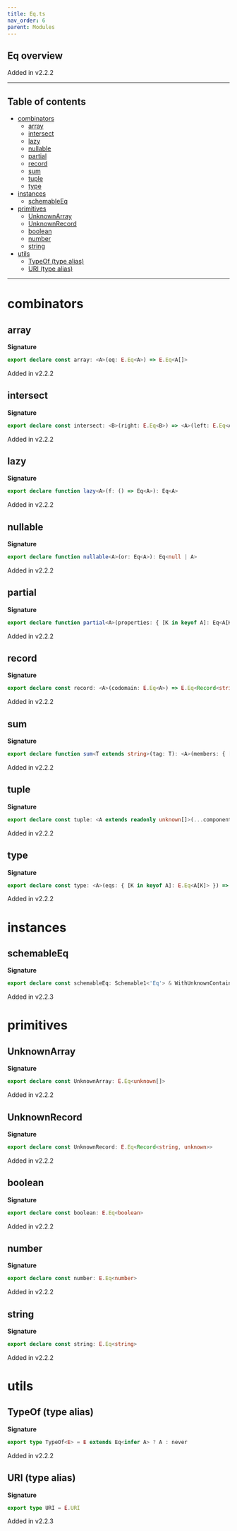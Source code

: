 ```yaml
---
title: Eq.ts
nav_order: 6
parent: Modules
---
```


## Eq overview

Added in v2.2.2

---

<h2 class="text-delta">Table of contents</h2>

- [combinators](#combinators)
  - [array](#array)
  - [intersect](#intersect)
  - [lazy](#lazy)
  - [nullable](#nullable)
  - [partial](#partial)
  - [record](#record)
  - [sum](#sum)
  - [tuple](#tuple)
  - [type](#type)
- [instances](#instances)
  - [schemableEq](#schemableeq)
- [primitives](#primitives)
  - [UnknownArray](#unknownarray)
  - [UnknownRecord](#unknownrecord)
  - [boolean](#boolean)
  - [number](#number)
  - [string](#string)
- [utils](#utils)
  - [TypeOf (type alias)](#typeof-type-alias)
  - [URI (type alias)](#uri-type-alias)

---

# combinators

## array

**Signature**

```ts
export declare const array: <A>(eq: E.Eq<A>) => E.Eq<A[]>
```

Added in v2.2.2

## intersect

**Signature**

```ts
export declare const intersect: <B>(right: E.Eq<B>) => <A>(left: E.Eq<A>) => E.Eq<A & B>
```

Added in v2.2.2

## lazy

**Signature**

```ts
export declare function lazy<A>(f: () => Eq<A>): Eq<A>
```

Added in v2.2.2

## nullable

**Signature**

```ts
export declare function nullable<A>(or: Eq<A>): Eq<null | A>
```

Added in v2.2.2

## partial

**Signature**

```ts
export declare function partial<A>(properties: { [K in keyof A]: Eq<A[K]> }): Eq<Partial<{ [K in keyof A]: A[K] }>>
```

Added in v2.2.2

## record

**Signature**

```ts
export declare const record: <A>(codomain: E.Eq<A>) => E.Eq<Record<string, A>>
```

Added in v2.2.2

## sum

**Signature**

```ts
export declare function sum<T extends string>(tag: T): <A>(members: { [K in keyof A]: Eq<A[K]> }) => Eq<A[keyof A]>
```

Added in v2.2.2

## tuple

**Signature**

```ts
export declare const tuple: <A extends readonly unknown[]>(...components: { [K in keyof A]: E.Eq<A[K]> }) => E.Eq<A>
```

Added in v2.2.2

## type

**Signature**

```ts
export declare const type: <A>(eqs: { [K in keyof A]: E.Eq<A[K]> }) => E.Eq<{ [K in keyof A]: A[K] }>
```

Added in v2.2.2

# instances

## schemableEq

**Signature**

```ts
export declare const schemableEq: Schemable1<'Eq'> & WithUnknownContainers1<'Eq'> & WithRefine1<'Eq'>
```

Added in v2.2.3

# primitives

## UnknownArray

**Signature**

```ts
export declare const UnknownArray: E.Eq<unknown[]>
```

Added in v2.2.2

## UnknownRecord

**Signature**

```ts
export declare const UnknownRecord: E.Eq<Record<string, unknown>>
```

Added in v2.2.2

## boolean

**Signature**

```ts
export declare const boolean: E.Eq<boolean>
```

Added in v2.2.2

## number

**Signature**

```ts
export declare const number: E.Eq<number>
```

Added in v2.2.2

## string

**Signature**

```ts
export declare const string: E.Eq<string>
```

Added in v2.2.2

# utils

## TypeOf (type alias)

**Signature**

```ts
export type TypeOf<E> = E extends Eq<infer A> ? A : never
```

Added in v2.2.2

## URI (type alias)

**Signature**

```ts
export type URI = E.URI
```

Added in v2.2.3
